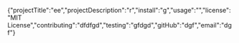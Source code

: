 {"projectTitle":"ee","projectDescription":"r","install":"g","usage":"","license":"MIT License","contributing":"dfdfgd","testing":"gfdgd","gitHub":"dgf","email":"dgf"}